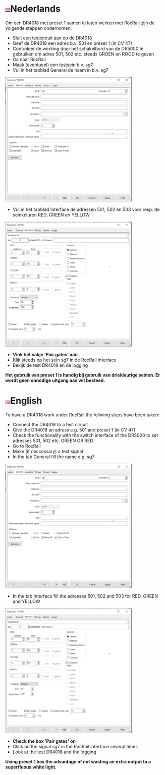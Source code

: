 # ![Nederlandse vlag](../../images/nl.gif)Nederlands

Om een DR4018 met preset 1 samen te laten werken met RocRail zijn de volgende stappen ondernomen:

* Sluit een testcircuit aan op de DR4018
* Geef de DR4018 een adres b.v. 501 en preset 1 (in CV 47)
* Controleer de werking door het schakelbord van de DR5000 te gebruiken om adres 501, 502 etc. steeds GROEN en ROOD te geven
* Ga naar RocRail
* Maak (eventueel) een testsein b.v. sg7
* Vul in het tabblad General de naam in b.v. sg7

![zie](./images/TabGeneralSG7Preset1.png)

* Vul in het tabblad Interface de adressen 501, 502 en 503 voor resp. de seinkeluren RED, GREEN en YELLOW

![zie](./images/TabInterfaceSG7Preset1.png)

* **Vink het vakje 'Pair gates' aan**
* Klik steeds op het sein sg7 in de RocRail interface
* Bekijk de test DR4018 en de logging

**Het gebruik van preset 1 is handig bij gebruik van driekleurige seinen. Er wordt geen onnodige uitgang aan wit besteed.**

# ![English flag](../../images/gb.gif)English

To have a DR4018 work under RocRail the follwing steps have been taken:

* Connect the DR4018 to a test circuit
* Give the DR4018 an adress e.g. 501 and preset 1 (in CV 47)
* Check the functionality with the switch interface of the DR5000 to set adresses 501, 502 etc. GREEN OR RED
* Go to RocRail
* Make (if neccessary) a test signal
* In the tab General fill the name e.g. sg7

![look at](./images/TabGeneralSG7Preset1.png)

* In the tab Interface fill the adresses 501, 502 and 503 for RED, GREEN and YELLOW

![look at](./images/TabInterfaceSG7Preset1.png)

* **Check the box 'Pair gates' on**
* Click on the signal sg7 in the RocRail interface several times
* Look at the test DR4018 and the logging

**Using preset 1 has the advantage of not wasting an extra output to a superfluous white light.**
